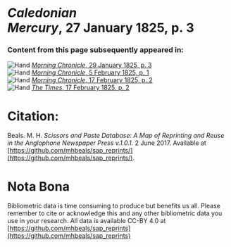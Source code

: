 # *Caledonian Mercury*, 27 January 1825, p. 3  
  
### Content from this page subsequently appeared in:  
![Hand](http://scissorsandpaste.net/wp-content/uploads/2017/06/smallhandpointer.png) [*Morning Chronicle*, 29 January 1825, p. 3](https://mhbeals.github.io/sap_html/Morning-Chronicle/Morning-Chronicle-29-January-1825-p-3)  
![Hand](http://scissorsandpaste.net/wp-content/uploads/2017/06/smallhandpointer.png) [*Morning Chronicle*, 5 February 1825, p. 1](https://mhbeals.github.io/sap_html/Morning-Chronicle/Morning-Chronicle-5-February-1825-p-1)  
![Hand](http://scissorsandpaste.net/wp-content/uploads/2017/06/smallhandpointer.png) [*Morning Chronicle*, 17 February 1825, p. 2](https://mhbeals.github.io/sap_html/Morning-Chronicle/Morning-Chronicle-17-February-1825-p-2)  
![Hand](http://scissorsandpaste.net/wp-content/uploads/2017/06/smallhandpointer.png) [*The Times*, 17 February 1825, p. 2](https://mhbeals.github.io/sap_html/The-Times/The-Times-17-February-1825-p-2)  


# Citation: 

Beals. M. H. *Scissors and Paste Database: A Map of Reprinting and Reuse in the Anglophone Newspaper Press v.1.0.1.* 2 June 2017. Available at [https://github.com/mhbeals/sap_reprints/](https://github.com/mhbeals/sap_reprints/). 

# Nota Bona

Bibliometric data is time consuming to produce but benefits us all. Please remember to cite or acknowledge this and any other bibliometric data you use in your research. All data is available CC-BY 4.0 at [https://github.com/mhbeals/sap_reprints](https://github.com/mhbeals/sap_reprints)